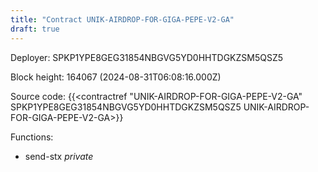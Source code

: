 ```yaml
---
title: "Contract UNIK-AIRDROP-FOR-GIGA-PEPE-V2-GA"
draft: true
---
```

Deployer: SPKP1YPE8GEG31854NBGVG5YD0HHTDGKZSM5QSZ5


 



Block height: 164067 (2024-08-31T06:08:16.000Z)

Source code: {{<contractref "UNIK-AIRDROP-FOR-GIGA-PEPE-V2-GA" SPKP1YPE8GEG31854NBGVG5YD0HHTDGKZSM5QSZ5 UNIK-AIRDROP-FOR-GIGA-PEPE-V2-GA>}}

Functions:

* send-stx _private_
